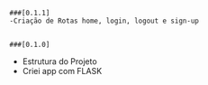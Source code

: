    ###[0.1.1]    
    -Criação de Rotas home, login, logout e sign-up
    
    
    ###[0.1.0]
- Estrutura do Projeto
- Criei app com FLASK